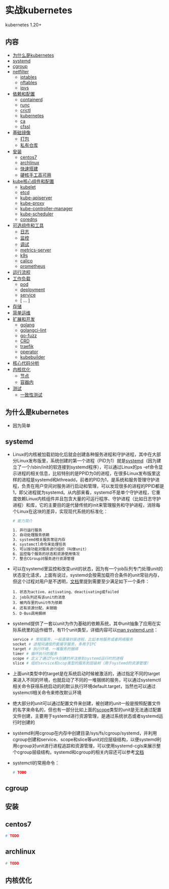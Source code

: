 # 实战kubernetes

kubernetes 1.20+


## 内容
- [为什么是kubernetes](#为什么是kubernetes)
- [systemd](#systemd)
- [cgroup](#cgroup)
- [netfilter](#netfilter)
    - [iptables](#iptables)
    - [nftables](#nftables)
    - [ipvs](#ipvs)
- [依赖和配置](#依赖和配置)
    - [containerd](#containerd)
    - [runc](#runc)
    - [crictl](#crictl)
    - [kubernetes](#kubernetes)
    - [ca](#ca)
    - [cfssl](#cfssl)
- [基础镜像](#基础镜像)
    - [打包](#打包)
    - [私有仓库](#私有仓库)
- [安装](#安装)
    - [centos7](#centos7)
    - [archlinux](#archlinux)
    - [快速搭建](#快速搭建)
    - [硬核手工高可用](#硬核手工高可用)
- [kube核心组件和配置](#kube核心组件和配置)
    - [kubelet](#kubelet)
    - [etcd](#etcd)
    - [kube-apiserver](#kube-apiserver)
    - [kube-proxy](#kube-proxy)
    - [kube-controller-manager](#kube-controller-manager)
    - [kube-scheduler](#kube-scheduler)
    - [coredns](#coredns)
- [可选组件和工具](#可选)
    - [日志](#日志)
    - [监控](#监控)
    - [调试](#调试)
    - [metrics-server](#metrics-server)
    - [k9s](#k9s)
    - [calico](#calico)
    - [prometheus](#prometheus)
- [运行流程](#运行流程)
- [工作负载](#工作负载)
    - [pod](#pod)
    - [deployment](#deployment)
    - [service](#service)
    - [ ... ]
- [存储](#存储)
- [简单运维](#简单运维)
- [扩展和开发](#扩展和开发)
    - [golang](#golang)
    - [golangci-lint](#golangci-lint)
    - [go-fuzz](#go-fuzz)
    - [CRD](#CRD)
    - [traefik](#traefik)
    - [operator](#operator)
    - [kubebuilder](#kubebuilder)
- [核心代码分析](#核心代码分析)
- [内核优化](#内核优化)
    - [节点](#节点)
    - [容器内](#容器内)
- [测试](#测试)
    - [一致性测试](#一致性测试)

## 为什么是kubernetes

- 因为简单

## systemd

- Linux的内核被加载初始化后就会创建各种服务进程和守护进程，其中在大部分Linux发布版里，系统创建的第一个进程（PID为1）就是[systemd](https://www.freedesktop.org/software/systemd/man/systemd.html#)（因为建立了一个/sbin/init的软连接到systemd程序），可以通过Linux的ps -ef命令显示进程的相关信息，比较特别的是PPID为0的进程，在很多Linux发布版里这样的进程是systemd和kthreadd，前者的PID为1，是系统和服务管理守护进程，负责在用户空间对服务进行启动和管理，可以发现很多的进程的PPID都是1，即父进程就为systemd。从内部来看，systemd不是单个守护进程，它重度依赖Linux内核组件并且包含大量的可运行程序、守护进程（比如日志守护进程）和库，它的主要目的是代替传统的init来管理服务和守护进程，消除每个Linux在这块的差异，实现现代系统的标准化：
    ```sh
    # 能力简介

    1. 并行运行服务
    2. 自动处理服务依赖
    3. systemd相关服务常驻内存
    4. systemctl命令来处理任务
    5. 可以按功能对服务进行组织（叫做unit）
    6. 监控每个服务的状态和资源使用情况
    7. 整合CGroup对服务进行资源管理
    ```

- 可以在systemd里监控和改变unit的状态，因为有一个job队列专门处理unit的状态变化请求，上面有说过，systemd会按需加载符合条件的unit常驻内存，但这个过程对用户是不透明，[文档](https://www.freedesktop.org/software/systemd/man/systemd.html#)里提到需要至少满足如下一个条件：
    ```
    1. 状态为active、activating、deactivating或failed 
    2. job队列还有该unit的消息
    3. 被内存里的unit作为依赖
    4. 还有资源分配，未销毁
    5. D-Bus调用捆绑
    ```
- systemd提供了一套以unit为作为基础的依赖系统，其中unit抽象了应用在实际系统里的运作细节，有11个unit类型，详细内容可以[man systemd.unit](https://www.freedesktop.org/software/systemd/man/systemd.unit.html#)：
    ```sh
    service # 常规服务，一般直接封装进程，比如本地服务或者网络服务
    socket # 进程间通信的套接字服务，多用于IPC
    target # 执行环境，一堆服务的捆绑
    timer # 循环执行的服务
    scope # 定义了通过fork创建的并注册到systemd运行时的进程
    slice # 组织service和scop类型的服务到层级树（用于systemd的资源管理）
    ```

- 上面unit类型中的target是在系统启动时候被激活的，通过指定不同的target来进入不同的环境，也就启动了不同的一堆捆绑的服务，可以通过systemctl相关命令获得系统启动的的默认执行环境default.target，当然也可以通过systemctl相关命令来修改默认环境
- 绝大部分的unit可以通过配置文件来创建，被创建的unit一般是按照配置文件的名字来命名的，但也有一部分比如上面的[scope](https://www.freedesktop.org/software/systemd/man/systemd.scope.html#)类型的unit是无法通过配置文件创建，主要用于systemd进行资源管理，是通过系统状态或者systemd运行时创建的
- systemd利用cgroup在内存中创建目录/sys/fs/cgroup/systemd，并利用cgroup创建和service、scope和slice等unit对应层级结构，以便systemd利用cgroup对unit进行进程追踪和资源管理，可以使用systemd-cgls来展示整个cgroup层级结构，systemd和cgroup的相关内容还可以参考[文档](https://www.freedesktop.org/wiki/Software/systemd/ControlGroupInterface/)

- systemctl的常用命令：
    ```sh
    # TODO
    ```


## cgroup

## 安装
## centos7
```sh
# TODO
```

## archlinux
```sh
# TODO
```

## 内核优化